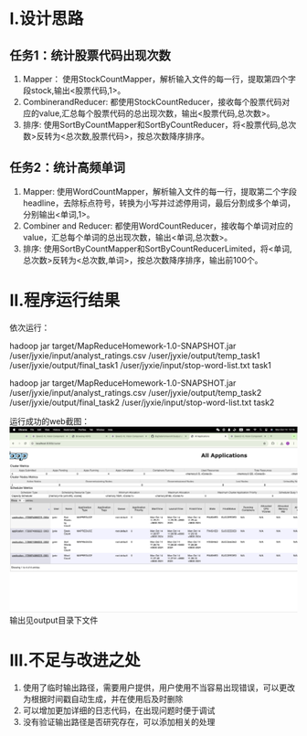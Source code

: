 # I.设计思路

## 任务1：统计股票代码出现次数
1. Mapper：
使用StockCountMapper，解析输入文件的每一行，提取第四个字段stock,输出<股票代码,1>。
2. CombinerandReducer:
都使用StockCountReducer，接收每个股票代码对应的value,汇总每个股票代码的总出现次数，输出<股票代码,总次数>。
3. 排序:
使用SortByCountMapper和SortByCountReducer，将<股票代码,总次数>反转为<总次数,股票代码>，按总次数降序排序。

## 任务2：统计高频单词
1. Mapper:
使用WordCountMapper，解析输入文件的每一行，提取第二个字段headline，去除标点符号，转换为小写并过滤停用词，最后分割成多个单词，分别输出<单词,1>。
2. Combiner and Reducer:
都使用WordCountReducer，接收每个单词对应的value，汇总每个单词的总出现次数，输出<单词,总次数>。
3. 排序:
使用SortByCountMapper和SortByCountReducerLimited，将<单词,总次数>反转为<总次数,单词>，按总次数降序排序，输出前100个。

# II.程序运行结果
依次运行：

hadoop jar target/MapReduceHomework-1.0-SNAPSHOT.jar /user/jyxie/input/analyst_ratings.csv /user/jyxie/output/temp_task1 /user/jyxie/output/final_task1 /user/jyxie/input/stop-word-list.txt task1

hadoop jar target/MapReduceHomework-1.0-SNAPSHOT.jar /user/jyxie/input/analyst_ratings.csv /user/jyxie/output/temp_task2 /user/jyxie/output/final_task2 /user/jyxie/input/stop-word-list.txt task2

运行成功的web截图： ![](pictures/image.png)
输出见output目录下文件

# III.不足与改进之处
1. 使用了临时输出路径，需要用户提供，用户使用不当容易出现错误，可以更改为根据时间戳自动生成，并在使用后及时删除
2. 可以增加更加详细的日志代码，在出现问题时便于调试
3. 没有验证输出路径是否研究存在，可以添加相关的处理